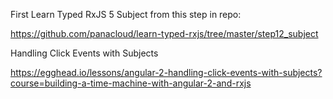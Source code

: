 First Learn Typed RxJS 5 Subject from this step in repo:

https://github.com/panacloud/learn-typed-rxjs/tree/master/step12_subject

Handling Click Events with Subjects

https://egghead.io/lessons/angular-2-handling-click-events-with-subjects?course=building-a-time-machine-with-angular-2-and-rxjs